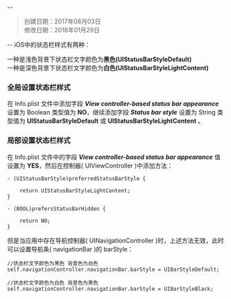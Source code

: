 --
> 创建日期：2017年08月03日  
> 修改日期：2018年01月29日  

--
iOS中的状态栏样式有两种：

一种是浅色背景下状态栏文字颜色为**黑色(UIStatusBarStyleDefault)**  
一种是深色背景下状态栏文字颜色为**白色(UIStatusBarStyleLightContent)**

### 全局设置状态栏样式

在 Info.plist 文件中添加字段 ***View controller-based status bar appearance*** 设置为 Boolean 类型值为 **NO**，继续添加字段 ***Status bar style*** 设置为 String 类型值为 **UIStatusBarStyleDefault** 或 **UIStatusBarStyleLightContent** 。

### 局部设置状态栏样式

在 Info.plist 文件中的字段 ***View controller-based status bar appearance*** 值设置为 **YES**，然后在控制器( UIViewController )中添加方法：

```objc
- (UIStatusBarStyle)preferredStatusBarStyle {
    
    return UIStatusBarStyleLightContent;
}

- (BOOL)prefersStatusBarHidden {
    
    return NO;
}
```

但是当应用中存在导航控制器( UINavigationController )时，上述方法无效，此时可以设置导航条( navigationBar )的 barStyle：

```objc
//状态栏文字颜色为黑色 背景色为白色
self.navigationController.navigationBar.barStyle = UIBarStyleDefault;
    
//状态栏文字颜色为白色 背景色为黑色
self.navigationController.navigationBar.barStyle = UIBarStyleBlack;
```